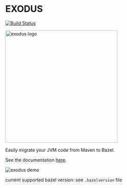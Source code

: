 # EXODUS

[![Build Status](https://travis-ci.com/wix/exodus.svg?branch=master)](https://travis-ci.com/wix/exodus)

<img src="https://github.com/wix/exodus/blob/master/docs/assets/img/Blue-short2.png" width="350" alt="exodus logo"/>

Easily migrate your JVM code from Maven to Bazel.

See the documentation [here](https://wix.github.io/exodus/). 

![exodus demo](https://github.com/wix/exodus/blob/master/docs/assets/img/exodus-demo.gif)

current supported bazel version: see `.bazelversion` file
